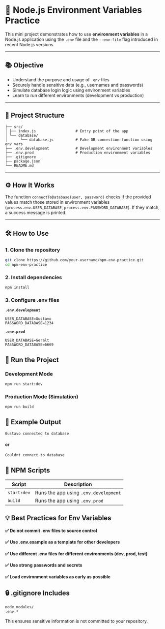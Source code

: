 # 🔐 Node.js Environment Variables Practice

This mini project demonstrates how to use **environment variables** in a Node.js application using the `.env` file and the `--env-file` flag introduced in recent Node.js versions.

---

## 📚 Objective

- Understand the purpose and usage of `.env` files
- Securely handle sensitive data (e.g., usernames and passwords)
- Simulate database login logic using environment variables
- Learn to run different environments (development vs production)

---

## 📁 Project Structure

```
├── src/
│ ├── index.js                  # Entry point of the app
│ └── database/
│      └── database.js          # Fake DB connection function using env vars
├── .env.development            # Development environment variables
├── .env.prod                   # Production environment variables
├── .gitignore
├── package.json
└── README.md
```
---

## ⚙️ How It Works

The function `connectToDatabase(user, password)` checks if the provided values match those stored in environment variables (`process.env.USER_DATABASE`, `process.env.PASSWORD_DATABASE`). If they match, a success message is printed.

---

## 🛠️ How to Use

### 1. Clone the repository

```bash
git clone https://github.com/your-username/npm-env-practice.git
cd npm-env-practice
```

### 2. Install dependencies
```bash
npm install
```
### 3. Configure .env files
**`.env.development`**
```env
USER_DATABASE=Gustavo
PASSWORD_DATABASE=1234
```
**`.env.prod`**
```env
USER_DATABASE=Geralt
PASSWORD_DATABASE=6669
```

## 🚀 Run the Project
### Development Mode
```bash
npm run start:dev
```
### Production Mode (Simulation)
```bash
npm run build
```

## 📜 Example Output
```bash
Gustavo connected to database
```
#### or

```bash
Couldnt connect to database
```
## 📌 NPM Scripts

| Script     | Description                          |
|------------|--------------------------------------|
| `start:dev`| Runs the app using `.env.development`|
| `build`    | Runs the app using `.env.prod`       |


## 💡 Best Practices for Env Variables
#### ✅ Do not commit .env files to source control

#### ✅ Use .env.example as a template for other developers

#### ✅ Use different .env files for different environments (dev, prod, test)

#### ✅ Use strong passwords and secrets

#### ✅ Load environment variables as early as possible

## 🔒 .gitignore Includes
```bash
node_modules/
.env.*
```
This ensures sensitive information is not committed to your repository.
